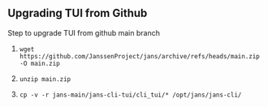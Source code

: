 ## Upgrading TUI from Github

Step to upgrade TUI from github main branch

1. `wget https://github.com/JanssenProject/jans/archive/refs/heads/main.zip -O main.zip`

2. `unzip main.zip`

3. `cp -v -r jans-main/jans-cli-tui/cli_tui/* /opt/jans/jans-cli/`
